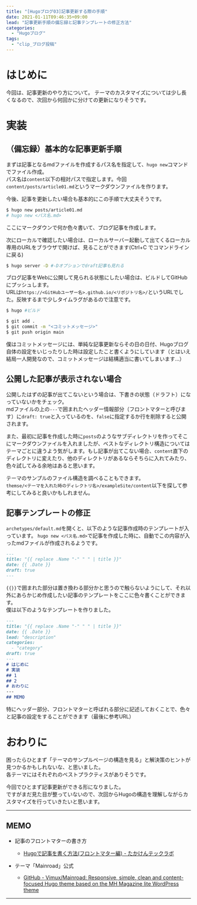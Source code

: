 ```yaml
---
title: "[Hugoブログ03]記事更新する際の手順"
date: 2021-01-11T09:46:35+09:00
lead: "記事更新手順の備忘録と記事テンプレートの修正方法"
categories:
  - "Hugoブログ"
tags:
  - "clip_ブログ投稿"
---
```


# はじめに
今回は、記事更新のやり方について。
テーマのカスタマイズについては少し長くなるので、次回から何回かに分けての更新になりそうです。

# 実装
## （備忘録）基本的な記事更新手順
まずは記事となるmdファイルを作成するパス名を指定して、`hugo new`コマンドでファイル作成。  
パス名は`content`以下の相対パスで指定します。今回`content/posts/article01.md`というマークダウンファイルを作ります。  

今後、記事を更新したい場合も基本的にこの手順で大丈夫そうです。

```bash
$ hugo new posts/article01.md
# hugo new <パス名.md>
```

ここにマークダウンで何か色々書いて、ブログ記事を作成します。

次にローカルで確認したい場合は、ローカルサーバー起動して出てくるローカル専用のURLをブラウザで開けば、見ることができます(Ctrl+C でコマンドラインに戻る)
```bash
$ hugo server -D #-Dオプションでdraft記事も見れる
```

ブログ記事をWebに公開して見られる状態にしたい場合は、ビルドしてGitHubにプッシュします。  
URLは`https://<GitHubユーザー名>.github.io/<リポジトリ名>/`というURLでした。反映するまで少しタイムラグがあるので注意です。
```bash
$ hugo #ビルド

$ git add .
$ git commit -m "<コミットメッセージ>"
$ git push origin main
```

僕はコミットメッセージには、単純な記事更新ならその日の日付、Hugoブログ自体の設定をいじったりした時は設定したこと書くようにしています（とはいえ結局一人開発なので、コミットメッセージは結構適当に書いてしまいます...）

## 公開した記事が表示されない場合
公開したはずの記事が出てこないという場合は、下書きの状態（ドラフト）になっていないかをチェック。  
mdファイルの上の`---`で囲まれたヘッダー情報部分（フロントマターと呼びます）に`draft: true`と入っているのを、`false`に指定するか行を削除すると公開されます。

また、最初に記事を作成した時に`posts`のようなサブディレクトリを作ってそこにマークダウンファイルを入れましたが、ベストなディレクトリ構造についてはテーマごとに違うよう気がします。もし記事が出てこない場合、`content`直下のディレクトリに変えたり、他のディレクトリがあるならそちらに入れてみたり、色々試してみる余地はあると思います。

テーマのサンプルのファイル構造を調べることもできます。  
`themse/<テーマを入れた時のディレクトリ名>/exampleSite/content`以下を探して参考にしてみると良いかもしれません。


## 記事テンプレートの修正
`archetypes/default.md`を開くと、以下のような記事作成時のテンプレートが入っています。
`hugo new <パス名.md>`で記事を作成した時に、自動でこの内容が入ったmdファイルが作成されるようです。

```md
---
title: "{{ replace .Name "-" " " | title }}"
date: {{ .Date }}
draft: true
---
```

`{{}}`で囲まれた部分は置き換わる部分かと思うので触らないようにして、それ以外にあらかじめ作成したい記事のテンプレートをここに色々書くことができます。  
僕は以下のようなテンプレートを作りました。

```md
---
title: "{{ replace .Name "-" " " | title }}"
date: {{ .Date }}
lead: "description"
categories:
  - "category"
draft: true
---
# はじめに
# 実装
## 1
## 2
# おわりに
---
## MEMO
```

特にヘッダー部分、フロントマターと呼ばれる部分に記述しておくことで、色々と記事の設定をすることができます（最後に参考URL）


# おわりに
困ったらひとまず「テーマのサンプルページの構造を見る」と解決策のヒントが見つかるかもしれないな、と思いました。  
各テーマにはそれぞれのベストプラクティスがありそうです。

今回でひとまず記事更新ができる形になりました。  
ですがまだ見た目が整っていないので、次回からHugoの構造を理解しながらカスタマイズを行っていきたいと思います。

---
## MEMO
- 記事のフロントマターの書き方  
  - [Hugoで記事を書く方法(フロントマター編) - たかけんテックラボ](https://takaken.tokyo/dev/hugo/post/write-post/)

- テーマ「Mainroad」公式  
  - [GitHub - Vimux/Mainroad: Responsive, simple, clean and content-focused Hugo theme based on the MH Magazine lite WordPress theme](https://github.com/vimux/mainroad/)
---
